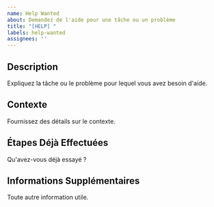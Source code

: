 ```yaml
---
name: Help Wanted
about: Demandez de l'aide pour une tâche ou un problème
title: "[HELP] "
labels: help-wanted
assignees: ''
---
```


## Description
Expliquez la tâche ou le problème pour lequel vous avez besoin d'aide.

## Contexte
Fournissez des détails sur le contexte.

## Étapes Déjà Effectuées
Qu'avez-vous déjà essayé ?

## Informations Supplémentaires
Toute autre information utile.
